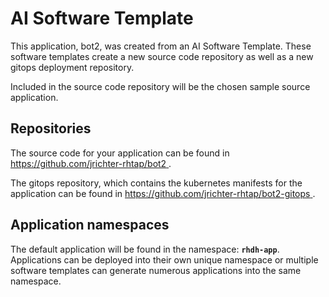 # AI Software Template

This application, bot2, was created from an AI Software Template. These software templates create a new source code repository as well as a new gitops deployment repository.

Included in the source code repository will be the chosen sample source application.

## Repositories

The source code for your application can be found in [https://github.com/jrichter-rhtap/bot2 ](https://github.com/jrichter-rhtap/bot2 ).
 
The gitops repository, which contains the kubernetes manifests for the application can be found in 
[https://github.com/jrichter-rhtap/bot2-gitops ](https://github.com/jrichter-rhtap/bot2-gitops ). 

## Application namespaces 

The default application will be found in the namespace: **`rhdh-app`**. Applications can be deployed into their own unique namespace or multiple software templates can generate numerous applications into the same namespace.